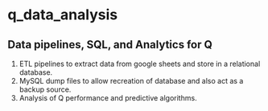 <html>
  <h1>q_data_analysis</h1>
  <h2>Data pipelines, SQL, and Analytics for Q</h2>
  <p>
    <ol>
      <li>ETL pipelines to extract data from google sheets and store in a relational database.</li>
      <li>MySQL dump files to allow recreation of database and also act as a backup source.</li>
      <li>Analysis of Q performance and predictive algorithms.</li>
    </ol>
  </p>
 </html>
